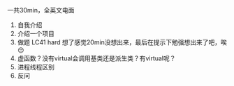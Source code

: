 一共30min，全英文电面

1. 自我介绍
2. 介绍一个项目
3. 做题 LC41 hard 想了感觉20min没想出来，最后在提示下勉强想出来了吧，唉😔
4. 虚函数？没有virtual会调用基类还是派生类？有virtual呢？
5. 进程线程区别
6. 反问
